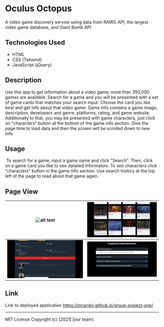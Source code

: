 # Oculus Octopus

A video game discovery servise using data from RAWG API, the largest video game database, and  Giant Bomb API
## Technologies Used

* HTML
* CSS (Tailwind)
* JavaScript (jQuery)

## Description 

Use this app to get information about a video game; more than 350,000 games are available. Search for a game and you will be presented with a set of game cards that matches your search input. Choose the card you like best and get info about that video game. Game info contains a game image, description, developers and genre, platforms, rating, and game website. Additionally to that, you may be presented with game characters, just click on "characters" button at the bottom of the game info section. Give the page time to load data and then the screen will be scrolled down to new info.  

## Usage 
​
To search for a game, input a game name and click "Search". Then, click on a game card you like to see datailed informatoin. To see characters click "characters" button in the game info section. Use search history at the top left of the page to read about that game again.
## Page View

| ![alt text](assets/img/screenshot1.png)| ![alt text](assets/img/screenshot2.png)  |
| :---:   | :-: | 
| ![alt text](assets/img/screenshot3.png)| ![alt text](assets/img/screenshot4.png) | 
## Link

Link to deployed application https://mcarieri.github.io/group-project-one/

---
MIT License
Copyright (c) [2021] [our team]

